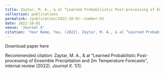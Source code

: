 ```yaml
---
title: Zaytar, M. A., & al “Learned Probabilistic Post-processing of Ensemble Precipitation and 2m Temperature Forecasts”, internal review (2022).
collection: publications
permalink: /publication/2022-10-01--number-01
date: 2022-10-01
venue: 'Journal X'
citation: 'Your Name, You. (2022). Zaytar, M. A., & al “Learned Probabilistic Post-processing of Ensemble Precipitation and 2m Temperature Forecasts”, internal review (2022). <i>Journal X</i>. 1(1).'
---
```


Download paper here

Recommended citation: Zaytar, M. A., & al “Learned Probabilistic Post-processing of Ensemble Precipitation and 2m Temperature Forecasts”, internal review (2022). <i>Journal X</i>. 1(1).
